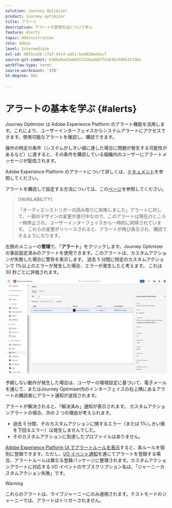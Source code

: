 ```yaml
---
solution: Journey Optimizer
product: journey optimizer
title: アラート
description: アラートの管理方法について学ぶ
feature: Alerts
topic: Administration
role: Admin
level: Intermediate
exl-id: 0855ca5b-c7af-41c4-ad51-bed820ae5ecf
source-git-commit: 6386a5ee5a0d1f221beab67f43636c599531736a
workflow-type: tm+mt
source-wordcount: '378'
ht-degree: 56%

---
```


# アラートの基本を学ぶ {#alerts}

Journey Optimizer は Adobe Experience Platform のアラート機能を活用します。これにより、ユーザーインターフェイスからシステムアラートにアクセスできます。使用可能なアラートを確認し、購読できます。

操作の特定の条件（システムがしきい値に達した場合に問題が発生する可能性があるなど）に達すると、その条件を購読している組織内のユーザーにアラートメッセージが配信されます。

<!--These messages can repeat over a pre-defined time interval until the alert has been resolved.-->

Adobe Experience Platform のアラートについて詳しくは、[ドキュメント](https://experienceleague.adobe.com/docs/experience-platform/observability/alerts/overview.html?lang=ja)を参照してください。


アラートを購読して設定する方法については、この[ページ](https://experienceleague.adobe.com/docs/experience-platform/observability/alerts/ui.html?lang=ja)を参照してください。

>[!AVAILABILITY]
>
>「オーディエンストリガーの読み取りに失敗しました」アラートに対して、一部のデザインの変更が進行中なので、このアラートは現在のところ一時停止され、ユーザーインターフェイスから一時的に削除されています。 これらの変更がリリースされると、アラートが再び表示され、購読できるようになります。

左側のメニューの&#x200B;**管理**&#x200B;で、「**アラート**」をクリックします。Journey Optimizer の事前設定済みのアラートを使用できます。このアラートは、カスタムアクションが失敗した場合に警告を表示します。 過去 5 分間に特定のカスタムアクションで 1%以上のエラーが発生した場合、エラーが発生したと考えます。 これは 30 秒ごとに評価されます。

![](assets/alerts-custom-action.png)


<!--A pre-configured alert for Journey Optimizer is available. This alert will warn you if a read segment node has not processed any profile during the defined time frame.

![](assets/alerts1.png)-->

予期しない動作が発生した場合は、ユーザーの環境設定に基づいて、電子メールを通じて、またはJourney Optimizer内のインターフェイスの右上隅にあるアラートの購読者にアラート通知が送信されます。

アラートが解決されると、「解決済み」通知が表示されます。 カスタムアクションアラートの場合、次の 2 つの理由が考えられます。
* 過去 5 分間、そのカスタムアクションに関するエラー（または 1%しきい値を下回るエラー）は発生しませんでした。
* そのカスタムアクションに到達したプロファイルはありません。

[Adobe Experience Platform UI でアラートルールを表示](https://experienceleague.adobe.com/docs/experience-platform/observability/alerts/ui.html?lang=ja)すると、各ルールを個別に登録できます。ただし、[I/O イベント通知](https://experienceleague.adobe.com/docs/experience-platform/observability/alerts/subscribe.html?lang=ja)を通じてアラートを登録する場合、アラートルールは異なる登録パッケージに整理されます。カスタムアクションアラートに対応する I/O イベントのサブスクリプション名は、「ジャーニーカスタムアクション失敗」です。

<!--The I/O event subscription name corresponding to the Read segment alert is: "Journey read segment Delays, Failures and Errors".-->

>[!WARNING]
>
>これらのアラートは、ライブジャーニーにのみ適用されます。テストモードのジャーニーでは、アラートはトリガーされません。

